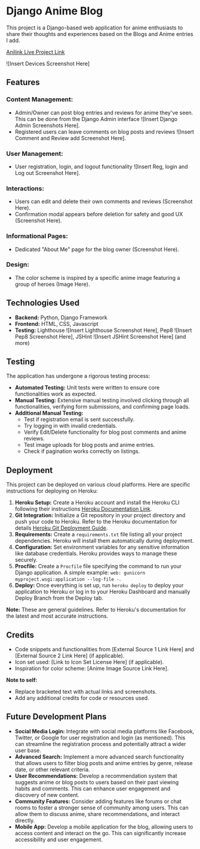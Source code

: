 # Django Anime Blog

This project is a Django-based web application for anime enthusiasts to share their thoughts and experiences based on the Blogs and Anime entries I add.

[Anilink Live Project Link](https://django-anime-blog-220e5f361309.herokuapp.com/)

![Insert Devices Screenshot Here]

## Features

### Content Management:
- Admin/Owner can post blog entries and reviews for anime they've seen. This can be done from the Django Admin interface ![Insert Django Admin Screenshots Here].
- Registered users can leave comments on blog posts and reviews ![Insert Comment and Review add Screenshot Here].

### User Management:
- User registration, login, and logout functionality ![Insert Reg, login and Log out Screenshot Here].

### Interactions:
- Users can edit and delete their own comments and reviews (Screenshot Here).
- Confirmation modal appears before deletion for safety and good UX (Screenshot Here).

### Informational Pages:
- Dedicated "About Me" page for the blog owner (Screenshot Here).

### Design:
- The color scheme is inspired by a specific anime image featuring a group of heroes (Image Here).

## Technologies Used

- **Backend:** Python, Django Framework
- **Frontend:** HTML, CSS, Javascript
- **Testing:** Lighthouse ![Insert Lighthouse Screenshot Here], Pep8 ![Insert Pep8 Screenshot Here], JSHint ![Insert JSHint Screenshot Here] (and more)

## Testing

The application has undergone a rigorous testing process:

- **Automated Testing:** Unit tests were written to ensure core functionalities work as expected.
- **Manual Testing:** Extensive manual testing involved clicking through all functionalities, verifying form submissions, and confirming page loads.
- **Additional Manual Testing:**
  - Test if registration email is sent successfully.
  - Try logging in with invalid credentials.
  - Verify Edit/Delete functionality for blog post comments and anime reviews.
  - Test image uploads for blog posts and anime entries.
  - Check if pagination works correctly on listings.

## Deployment

This project can be deployed on various cloud platforms. Here are specific instructions for deploying on Heroku:

1. **Heroku Setup:** Create a Heroku account and install the Heroku CLI following their instructions [Heroku Documentation Link](https://devcenter.heroku.com/).
2. **Git Integration:** Initialize a Git repository in your project directory and push your code to Heroku. Refer to the Heroku documentation for details [Heroku Git Deployment Guide](https://devcenter.heroku.com/articles/deploying-python).
3. **Requirements:** Create a `requirements.txt` file listing all your project dependencies. Heroku will install them automatically during deployment.
4. **Configuration:** Set environment variables for any sensitive information like database credentials. Heroku provides ways to manage these securely.
5. **Procfile:** Create a `Procfile` file specifying the command to run your Django application. A simple example: `web: gunicorn myproject.wsgi:application --log-file -`.
6. **Deploy:** Once everything is set up, run `heroku deploy` to deploy your application to Heroku or log in to your Heroku Dashboard and manually Deploy Branch from the Deploy tab.

**Note:** These are general guidelines. Refer to Heroku's documentation for the latest and most accurate instructions.

## Credits

- Code snippets and functionalities from [External Source 1 Link Here] and [External Source 2 Link Here] (if applicable).
- Icon set used: [Link to Icon Set License Here] (if applicable).
- Inspiration for color scheme: [Anime Image Source Link Here].

**Note to self:**
- Replace bracketed text with actual links and screenshots.
- Add any additional credits for code or resources used.

## Future Development Plans

- **Social Media Login:** Integrate with social media platforms like Facebook, Twitter, or Google for user registration and login (as mentioned). This can streamline the registration process and potentially attract a wider user base.
- **Advanced Search:** Implement a more advanced search functionality that allows users to filter blog posts and anime entries by genre, release date, or other relevant criteria.
- **User Recommendations:** Develop a recommendation system that suggests anime or blog posts to users based on their past viewing habits and comments. This can enhance user engagement and discovery of new content.
- **Community Features:** Consider adding features like forums or chat rooms to foster a stronger sense of community among users. This can allow them to discuss anime, share recommendations, and interact directly.
- **Mobile App:** Develop a mobile application for the blog, allowing users to access content and interact on the go. This can significantly increase accessibility and user engagement.
